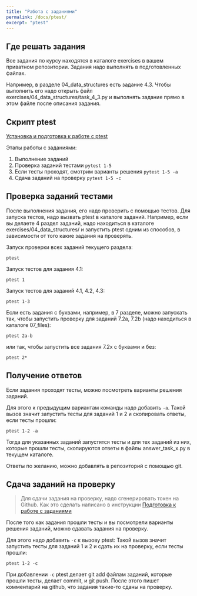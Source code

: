 ```yaml
---
title: "Работа с заданиями"
permalink: /docs/ptest/
excerpt: "ptest"
---
```


## Где решать задания

Все задания по курсу находятся в каталоге exercises в вашем приватном репозитории.
Задания надо выполнять в подготовленных файлах.

Например, в разделе 04_data_structures есть задание 4.3. Чтобы выполнить его надо открыть файл exercises/04_data_structures/task_4_3.py и выполнять задание прямо в этом файле после описания задания.


## Скрипт ptest

[Установка и подготовка к работе с ptest](https://pyneng.github.io/docs/ptest-prepare/)

Этапы работы с заданиями:

1. Выполнение заданий
2. Проверка заданий тестами ``pytest 1-5``
3. Если тесты проходят, смотрим варианты решения ``pytest 1-5 -a``
4. Сдача заданий на проверку ``pytest 1-5 -c`` 

## Проверка заданий тестами

После выполнения задания, его надо проверить с помощью тестов.
Для запуска тестов, надо вызвать ptest в каталоге заданий.
Например, если вы делаете 4 раздел заданий, надо находиться в каталоге exercises/04_data_structures/
и запустить ptest одним из способов, в зависимости от того какие задания на проверять.

Запуск проверки всех заданий текущего раздела:

```
ptest
```

Запуск тестов для задания 4.1:

```
ptest 1
```

Запуск тестов для заданий 4.1, 4.2, 4.3:

```
ptest 1-3
```

Если есть задания с буквами, например, в 7 разделе, можно запускать так,
 чтобы запустить проверку для заданий 7.2a, 7.2b (надо находиться в каталоге 07_files):

```
ptest 2a-b
```

или так, чтобы запустить все задания 7.2x с буквами и без:

```
ptest 2*
```


## Получение ответов

Если задания проходят тесты, можно посмотреть варианты решения заданий.

Для этого к предыдущим вариантам команды надо добавить ``-a``.
Такой вызов значит запустить тесты для заданий 1 и 2 и скопировать ответы, если тесты прошли:

```
ptest 1-2 -a
```

Тогда для указанных заданий запустятся тесты и для тех заданий из них,
которые прошли тесты, скопируются ответы в файлы answer_task_x.py в текущем каталоге.

Ответы по желанию, можно добавлять в репозиторий с помощью git.

## Сдача заданий на проверку

> Для сдачи задания на проверку, надо сгенерировать токен на Github.
> Как это сделать написано в инструкции [Подготовка к работе с заданиями](https://pyneng.github.io/docs/ptest-prepare/)

После того как задания прошли тесты и вы посмотрели варианты решения заданий,
можно сдавать задания на проверку.

Для этого надо добавить ``-c`` к вызову ptest:
Такой вызов значит запустить тесты для заданий 1 и 2 и сдать их на проверку, если тесты прошли:

```
ptest 1-2 -c
```

При добавлении ``-c`` ptest делает git add файлам заданий, которые прошли тесты, делает commit,
и git push. После этого пишет комментарий на github, что задания такие-то сданы на проверку.
 

